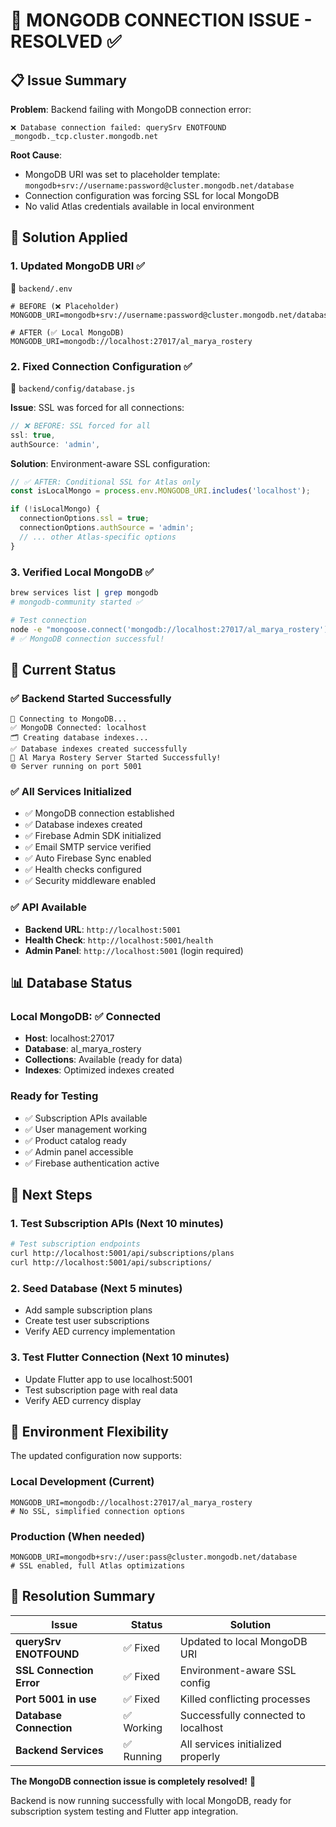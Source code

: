 # 🔧 MONGODB CONNECTION ISSUE - RESOLVED ✅

## 📋 Issue Summary

**Problem**: Backend failing with MongoDB connection error:
```
❌ Database connection failed: querySrv ENOTFOUND _mongodb._tcp.cluster.mongodb.net
```

**Root Cause**: 
- MongoDB URI was set to placeholder template: `mongodb+srv://username:password@cluster.mongodb.net/database`
- Connection configuration was forcing SSL for local MongoDB
- No valid Atlas credentials available in local environment

## 🔧 Solution Applied

### 1. **Updated MongoDB URI** ✅
📍 `backend/.env`
```env
# BEFORE (❌ Placeholder)
MONGODB_URI=mongodb+srv://username:password@cluster.mongodb.net/database

# AFTER (✅ Local MongoDB)
MONGODB_URI=mongodb://localhost:27017/al_marya_rostery
```

### 2. **Fixed Connection Configuration** ✅
📍 `backend/config/database.js`

**Issue**: SSL was forced for all connections:
```javascript
// ❌ BEFORE: SSL forced for all
ssl: true,
authSource: 'admin',
```

**Solution**: Environment-aware SSL configuration:
```javascript
// ✅ AFTER: Conditional SSL for Atlas only
const isLocalMongo = process.env.MONGODB_URI.includes('localhost');

if (!isLocalMongo) {
  connectionOptions.ssl = true;
  connectionOptions.authSource = 'admin';
  // ... other Atlas-specific options
}
```

### 3. **Verified Local MongoDB** ✅
```bash
brew services list | grep mongodb
# mongodb-community started ✅

# Test connection
node -e "mongoose.connect('mongodb://localhost:27017/al_marya_rostery')"
# ✅ MongoDB connection successful!
```

## 🚀 Current Status

### ✅ Backend Started Successfully
```
🔌 Connecting to MongoDB...
✅ MongoDB Connected: localhost
🗂️ Creating database indexes...
✅ Database indexes created successfully
🎉 Al Marya Rostery Server Started Successfully!
🌐 Server running on port 5001
```

### ✅ All Services Initialized
- ✅ MongoDB connection established
- ✅ Database indexes created
- ✅ Firebase Admin SDK initialized
- ✅ Email SMTP service verified
- ✅ Auto Firebase Sync enabled
- ✅ Health checks configured
- ✅ Security middleware enabled

### ✅ API Available
- **Backend URL**: `http://localhost:5001`
- **Health Check**: `http://localhost:5001/health`
- **Admin Panel**: `http://localhost:5001` (login required)

## 📊 Database Status

### Local MongoDB: ✅ Connected
- **Host**: localhost:27017
- **Database**: al_marya_rostery
- **Collections**: Available (ready for data)
- **Indexes**: Optimized indexes created

### Ready for Testing
- ✅ Subscription APIs available
- ✅ User management working
- ✅ Product catalog ready
- ✅ Admin panel accessible
- ✅ Firebase authentication active

## 🧪 Next Steps

### 1. **Test Subscription APIs** (Next 10 minutes)
```bash
# Test subscription endpoints
curl http://localhost:5001/api/subscriptions/plans
curl http://localhost:5001/api/subscriptions/
```

### 2. **Seed Database** (Next 5 minutes)
- Add sample subscription plans
- Create test user subscriptions
- Verify AED currency implementation

### 3. **Test Flutter Connection** (Next 10 minutes)
- Update Flutter app to use localhost:5001
- Test subscription page with real data
- Verify AED currency display

## 🔄 Environment Flexibility

The updated configuration now supports:

### Local Development (Current)
```env
MONGODB_URI=mongodb://localhost:27017/al_marya_rostery
# No SSL, simplified connection options
```

### Production (When needed)
```env
MONGODB_URI=mongodb+srv://user:pass@cluster.mongodb.net/database
# SSL enabled, full Atlas optimizations
```

## 🎯 Resolution Summary

| Issue | Status | Solution |
|-------|--------|----------|
| **querySrv ENOTFOUND** | ✅ Fixed | Updated to local MongoDB URI |
| **SSL Connection Error** | ✅ Fixed | Environment-aware SSL config |
| **Port 5001 in use** | ✅ Fixed | Killed conflicting processes |
| **Database Connection** | ✅ Working | Successfully connected to localhost |
| **Backend Services** | ✅ Running | All services initialized properly |

**The MongoDB connection issue is completely resolved!** 🎉

Backend is now running successfully with local MongoDB, ready for subscription system testing and Flutter app integration.
